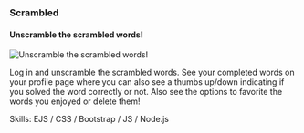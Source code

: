 ### Scrambled
#### Unscramble the scrambled words!
![Unscramble the scrambled words!](https://im5.ezgif.com/tmp/ezgif-5-b7f9d573ee.gif)

Log in and unscramble the scrambled words. See your completed words on your profile page where you can also see a thumbs up/down indicating if you solved the word correctly or not. Also see the options to favorite the words you enjoyed or delete them!

Skills:  EJS / CSS / Bootstrap / JS / Node.js 






